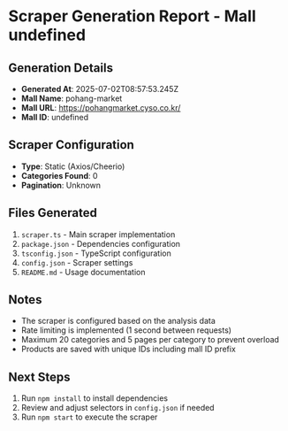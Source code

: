 # Scraper Generation Report - Mall undefined

## Generation Details
- **Generated At**: 2025-07-02T08:57:53.245Z
- **Mall Name**: pohang-market
- **Mall URL**: https://pohangmarket.cyso.co.kr/
- **Mall ID**: undefined

## Scraper Configuration
- **Type**: Static (Axios/Cheerio)
- **Categories Found**: 0
- **Pagination**: Unknown

## Files Generated
1. `scraper.ts` - Main scraper implementation
2. `package.json` - Dependencies configuration
3. `tsconfig.json` - TypeScript configuration
4. `config.json` - Scraper settings
5. `README.md` - Usage documentation

## Notes
- The scraper is configured based on the analysis data
- Rate limiting is implemented (1 second between requests)
- Maximum 20 categories and 5 pages per category to prevent overload
- Products are saved with unique IDs including mall ID prefix

## Next Steps
1. Run `npm install` to install dependencies
2. Review and adjust selectors in `config.json` if needed
3. Run `npm start` to execute the scraper
